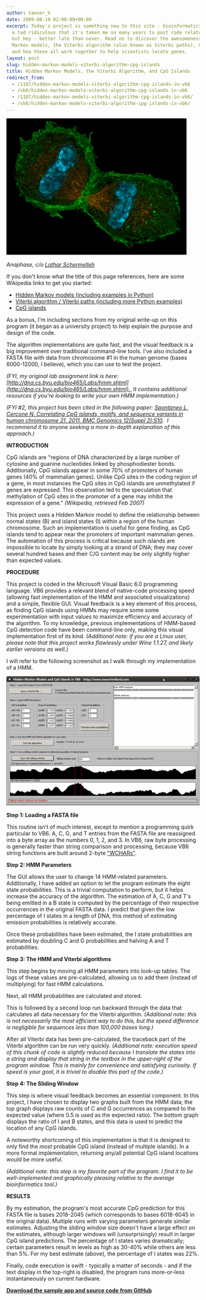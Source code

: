 ```yaml
---
author: tanner_h
date: 2009-08-18 02:08:09+00:00
excerpt: Today's project is something new to this site - bioinformatics code!  I feel
  a tad ridiculous that it's taken me so many years to post code related to my field,
  but hey - better late than never. Read on to discover the awesomeness of Hidden
  Markov models, the Viterbi algorithm (also known as Viterbi paths), CpG islands,
  and how these all work together to help scientists locate genes.
layout: post
slug: hidden-markov-models-viterbi-algorithm-cpg-islands
title: Hidden Markov Models, the Viterbi Algorithm, and CpG Islands
redirect_from:
  - /1187/hidden-markov-models-viterbi-algorithm-cpg-islands-in-vb6
  - /vb6/hidden-markov-models-viterbi-algorithm-cpg-islands-in-vb6
  - /1187/hidden-markov-models-viterbi-algorithm-cpg-islands-in-vb6/
  - /vb6/hidden-markov-models-viterbi-algorithm-cpg-islands-in-vb6/
---
```


![images/3D-SIM-4_Anaphase_3_color.jpg](images/3D-SIM-4_Anaphase_3_color.jpg)

*Anaphase, c/o [Lothar Schermelleh](http://commons.wikimedia.org/wiki/File:3D-SIM-4_Anaphase_3_color.jpg)*

If you don't know what the title of this page references, here are some Wikipedia links to get you started:

* [Hidden Markov models (including examples in Python)](http://en.wikipedia.org/wiki/Hidden_Markov_model)
* [Viterbi algorithm / Viterbi paths (including more Python examples)](http://en.wikipedia.org/wiki/Viterbi_path)
* [CpG islands](http://en.wikipedia.org/wiki/CpG_islands)

As a bonus, I'm including sections from my original write-up on this program (it began as a university project) to help explain the purpose and design of the code.

The algorithm implementations are quite fast, and the visual feedback is a big improvement over traditional command-line tools. I've also included a FASTA file with data from chromosome #1 in the human genome (bases 6000-12000, I believe), which you can use to test the project.

_(FYI, my original lab assignment link is here: [http://dna.cs.byu.edu/bio465/Labs/hmm.shtml](http://dna.cs.byu.edu/bio465/Labs/hmm.shtml).  It contains additional resources if you're looking to write your own HMM implementation.)_

_(FYI #2, this project has been cited in the following paper: [Spontaneo L, Cercone N. Correlating CpG islands, motifs, and sequence variants in human chromosome 21. 2011. BMC Genomics 12(Suppl 2):S10](http://www.biomedcentral.com/1471-2164/12/S2/S10).  I recommend it to anyone seeking a more in-depth explanation of this approach.)_

**INTRODUCTION**

CpG islands are "regions of DNA characterized by a large number of cytosine and guanine nucleotides linked by phosphodiester bonds. Additionally, CpG islands appear in some 70% of promoters of human genes (40% of mammalian genes). Unlike CpG sites in the coding region of a gene, in most instances the CpG sites in CpG islands are unmethylated if genes are expressed. This observation led to the speculation that methylation of CpG sites in the promoter of a gene may inhibit the expression of a gene." *(Wikipedia, retrieved Feb 2007)*

This project uses a Hidden Markov model to define the relationship between normal states (B) and island states (I) within a region of the human chromosome. Such an implementation is useful for gene finding, as CpG islands tend to appear near the promoters of important mammalian genes. The automation of this process is critical because such islands are impossible to locate by simply looking at a strand of DNA; they may cover several hundred bases and their C/G content may be only slightly higher than expected values.

**PROCEDURE**

This project is coded in the Microsoft Visual Basic 6.0 programming language. VB6 provides a relevant blend of native-code processing speed (allowing fast implementation of the HMM and associated visualizations) and a simple, flexible GUI. Visual feedback is a key element of this process, as finding CpG islands using HMMs may require some some experimentation with input values to maximize efficiency and accuracy of the algorithm. To my knowledge, previous implementations of HMM-based CpG detection code have been command-line only, making this visual implementation first of its kind. _(Additional note: if you are a Linux user, please note that this project works flawlessly under Wine 1.1.27, and likely earlier versions as well.)_

I will refer to the following screenshot as I walk through my implementation of a HMM.

![HMM_screenshot](images/HMM_screenshot-600x401.png)

**Step 1: Loading a FASTA file**

This routine isn’t of much interest, except to mention a programming quirk particular to VB6. A, C, G, and T entries from the FASTA file are reassigned into a byte array as the numbers 0, 1, 2, and 3. In VB6, raw byte processing is generally faster than string comparison and processing, because VB6 string functions are built around 2-byte ["WCHARs"](https://msdn.microsoft.com/en-us/library/gg269344%28v=exchg.10%29.aspx?f=255&MSPPError=-2147217396).

**Step 2: HMM Parameters**

The GUI allows the user to change 14 HMM-related parameters. Additionally, I have added an option to let the program estimate the eight state probabilities. This is a trivial computation to perform, but it helps increase the accuracy of the algorithm. The estimation of A, C, G and T's being emitted in a B state is computed by the percentage of their respective occurrences in the original FASTA data. I predict that given the low percentage of I states in a length of DNA, this method of estimating emission probabilities is relatively accurate.

Once these probabilities have been estimated, the I state probabilities are estimated by doubling C and G probabilities and halving A and T probabilities.

**Step 3: The HMM and Viterbi algorithms**

This step begins by moving all HMM parameters into look-up tables. The logs of these values are pre-calculated, allowing us to add them (instead of multiplying) for fast HMM calculations.

Next, all HMM probabilities are calculated and stored.

This is followed by a second loop run backward through the data that calculates all data necessary for the Viterbi algorithm. _(Additional note: this is not necessarily the most efficient way to do this, but the speed difference is negligible for sequences less than 100,000 bases long.)_

After all Viterbi data has been pre-calculated, the traceback part of the Viterbi algorithm can be run very quickly. _(Additional note: execution speed of this chunk of code is slightly reduced because I translate the states into a string and display that string in the textbox in the upper-right of the program window. This is mainly for convenience and satisfying curiosity. If speed is your goal, it is trivial to disable this part of the code.)_

**Step 4: The Sliding Window**

This step is where visual feedback becomes an essential component. In this project, I have chosen to display two graphs built from the HMM data; the top graph displays raw counts of C and G occurrences as compared to the expected value (where 0.5 is used as the expected ratio). The bottom graph displays the ratio of I and B states, and this data is used to predict the location of any CpG islands.

A noteworthy shortcoming of this implementation is that it is designed to only find the _most_ probable CpG island (instead of multiple islands). In a more formal implementation, returning any/all potential CpG island locations would be more useful.

_(Additional note: this step is my favorite part of the program. I find it to be well-implemented and graphically pleasing relative to the average bioinformatics tool.)_

**RESULTS**

By my estimation, the program's most accurate CpG prediction for this FASTA file is bases 2018-2045 (which corresponds to bases 6018-6045 in the original data). Multiple runs with varying parameters generate similar estimates. Adjusting the sliding window size doesn't have a large effect on the estimates, although larger windows will (unsurprisingly) result in larger CpG island predictions. The percentage of I states varies dramatically; certain parameters result in levels as high as 30-40% while others are less than 5%. For my best estimate (above), the percentage of I states was 22%.

Finally, code execution is swift - typically a matter of seconds - and if the text display in the top-right is disabled, the program runs more-or-less instantaneously on current hardware.

**[Download the sample app and source code from GitHub](https://github.com/tannerhelland/vb6-code/tree/master/Hidden-Markov-model)**
